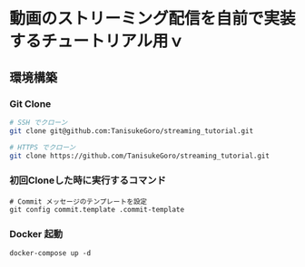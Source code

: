 # 動画のストリーミング配信を自前で実装するチュートリアル用ｖ
## 環境構築

### Git Clone

```bash
# SSH でクローン
git clone git@github.com:TanisukeGoro/streaming_tutorial.git

# HTTPS でクローン
git clone https://github.com/TanisukeGoro/streaming_tutorial.git
```

### 初回Cloneした時に実行するコマンド

```
# Commit メッセージのテンプレートを設定
git config commit.template .commit-template
```

### Docker 起動

```
docker-compose up -d 
```